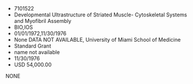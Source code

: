 * 7101522
* Developmental Ultrastructure of Striated Muscle-            Cytoskeletal Systems and Myofibril Assembly
* BIO,IOS
* 01/01/1972,11/30/1976
* None   DATA NOT AVAILABLE, University of Miami School of Medicine
* Standard Grant
*   name not available
* 11/30/1976
* USD 54,000.00

NONE